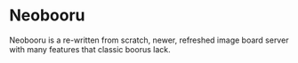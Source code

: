 # Neobooru

Neobooru is a re-written from scratch, newer, refreshed image board server with many features that classic boorus lack.
